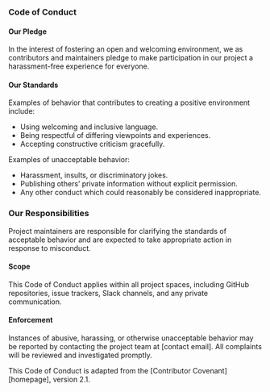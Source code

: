 ### Code of Conduct

#### Our Pledge
In the interest of fostering an open and welcoming environment, we as contributors and maintainers pledge to make participation in our project a harassment-free experience for everyone.

#### Our Standards
Examples of behavior that contributes to creating a positive environment include:
- Using welcoming and inclusive language.
- Being respectful of differing viewpoints and experiences.
- Accepting constructive criticism gracefully.

Examples of unacceptable behavior:
- Harassment, insults, or discriminatory jokes.
- Publishing others’ private information without explicit permission.
- Any other conduct which could reasonably be considered inappropriate.

### Our Responsibilities
Project maintainers are responsible for clarifying the standards of acceptable behavior and are expected to take appropriate action in response to misconduct.

#### Scope
This Code of Conduct applies within all project spaces, including GitHub repositories, issue trackers, Slack channels, and any private communication.

#### Enforcement
Instances of abusive, harassing, or otherwise unacceptable behavior may be reported by contacting the project team at [contact email]. All complaints will be reviewed and investigated promptly.

This Code of Conduct is adapted from the [Contributor Covenant][homepage], version 2.1.
